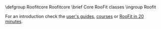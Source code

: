 \defgroup Roofitcore  Roofitcore
\brief Core RooFit classes
\ingroup Roofit

For an introduction check the [user's guides](https://root.cern.ch/root-user-guides-and-manuals),
[courses](https://root.cern.ch/courses) or [RooFit in 20 minutes](https://root.cern.ch/roofit-20-minutes).
